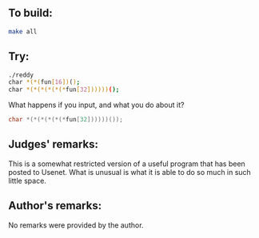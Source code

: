 ## To build:

```sh
make all
```


## Try:

```sh
./reddy
char *(*(fun[16])();
char *(*(*(*(*(*fun[32])))))();
```

What happens if you input, and what you do about it?

```c
char *(*(*(*(*(*fun[32])))))());
```


## Judges' remarks:

This is a somewhat restricted version of a useful program that has been
posted to Usenet.  What is unusual is what it is able to do so much
in such little space.


## Author's remarks:

No remarks were provided by the author.


<!--

    Copyright © 1984-2024 by Landon Curt Noll. All Rights Reserved.

    You are free to share and adapt this file under the terms of this license:

	Creative Commons Attribution-ShareAlike 4.0 International (CC BY-SA 4.0)

    For more information, see:

	https://creativecommons.org/licenses/by-sa/4.0/

-->
